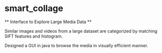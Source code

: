 # smart_collage
** Interface to Explore Large Media Data **

Similar images and videos from a large dataset are categorized by matching SIFT features and histogram. 

Designed a GUI in java to browse the media in visually efficient manner.
